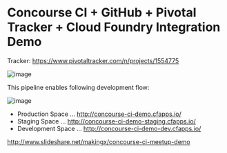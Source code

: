 # Concourse CI + GitHub + Pivotal Tracker + Cloud Foundry Integration Demo

Tracker: https://www.pivotaltracker.com/n/projects/1554775

![image](https://qiita-image-store.s3.amazonaws.com/0/1852/786b51e9-502f-da2e-2f5a-177a78e6b82d.png)

This pipeline enables following development flow:

![image](https://qiita-image-store.s3.amazonaws.com/0/1852/a560e677-2ee9-398b-4548-b64d93b87a75.png)

* Production Space ... http://concourse-ci-demo.cfapps.io/
* Staging Space ... http://concourse-ci-demo-staging.cfapps.io/
* Development Space ... http://concourse-ci-demo-dev.cfapps.io/

http://www.slideshare.net/makingx/concourse-ci-meetup-demo
